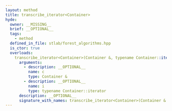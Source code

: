 ```yaml
---
layout: method
title: transcribe_iterator<Container>
hyde:
  owner: __MISSING__
  brief: __OPTIONAL__
  tags:
    - method
  defined_in_file: stlab/forest_algorithms.hpp
  is_ctor: true
  overloads:
    transcribe_iterator<Container>(Container &, typename Container::iterator):
      arguments:
        - description: __OPTIONAL__
          name: c
          type: Container &
        - description: __OPTIONAL__
          name: i
          type: typename Container::iterator
      description: __OPTIONAL__
      signature_with_names: transcribe_iterator<Container>(Container & c, typename Container::iterator i)
---
```


